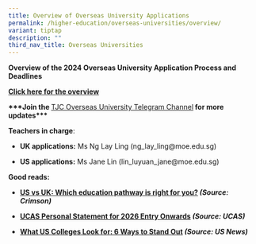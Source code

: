 ```yaml
---
title: Overview of Overseas University Applications
permalink: /higher-education/overseas-universities/overview/
variant: tiptap
description: ""
third_nav_title: Overseas Universities
---
```

<p><strong>Overview of the 2024 Overseas University Application Process and Deadlines</strong>
</p>
<p><strong><a href="/files/TJC_Overseas_University_Education_Application_Overview_2024_final.pdf" rel="noopener noreferrer nofollow" target="_blank">Click here for the overview</a></strong>
</p>
<p></p>
<p><strong>***Join the </strong><a href="https://t.me/+L7ol0u9QD5o3MWNl" rel="noopener noreferrer nofollow" target="_blank">TJC Overseas University Telegram Channel</a><strong> for more updates***</strong>
</p>
<p></p>
<p><strong>Teachers in charge</strong>:</p>
<ul data-tight="true" class="tight">
<li>
<p><strong>UK applications:</strong> Ms Ng Lay Ling (ng_lay_ling@moe.edu.sg)</p>
</li>
<li>
<p><strong>US applications:</strong> Ms Jane Lin (lin_luyuan_jane@moe.edu.sg)</p>
</li>
</ul>
<p></p>
<p></p>
<p><strong>Good reads:</strong>
</p>
<ul>
<li>
<p><strong><a href="https://www.crimsoneducation.org/sg/blog/campus-life-more/us-vs-uk-universities/" class="XqQF9c" rel="noopener noreferrer nofollow" target="_blank"><u>US vs UK: Which education pathway is right for you?</u></a> <em>(Source: Crimson)</em></strong>
</p>
</li>
<li>
<p><strong><a href="https://www.ucas.com/advisers/help-and-training/guides-resources-and-training/pre-application-support/personal-statements-2026-entry-onwards" rel="noopener noreferrer nofollow" target="_blank">UCAS Personal Statement for 2026 Entry Onwards</a><em> (Source: UCAS)</em></strong>
</p>
</li>
<li>
<p><strong><a href="https://www.usnews.com/education/best-colleges/applying/articles/what-colleges-look-for-ways-to-stand-out" rel="noopener nofollow" target="_blank">What US Colleges Look for: 6 Ways to Stand Out</a> <em>(Source: US News)</em></strong>
</p>
</li>
</ul>
<p></p>